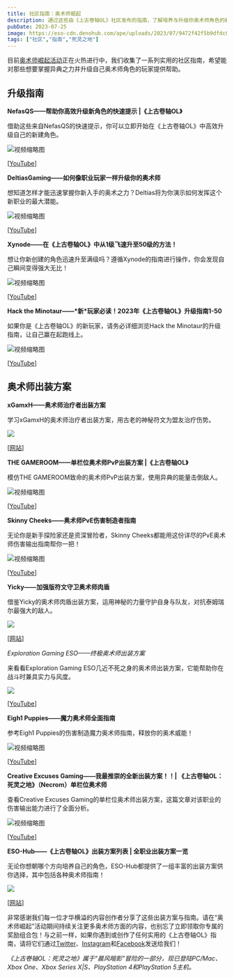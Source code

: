 ```yaml
---
title: 社区指南：奥术师崛起
description: 通过这些由《上古卷轴OL》社区发布的指南，了解培养与升级你奥术师角色的新方式！
pubDate: 2023-07-25
image: https://eso-cdn.denohub.com/ape/uploads/2023/07/9472f42f5b9dfdc0caef3af199a3dc70.jpg
tags: ["社区","指南","死灵之地"]
---
```


目前[奥术师崛起活动](/news/post/64413)正在火热进行中，我们收集了一系列实用的社区指南，希望能对那些想要掌握异典之力并升级自己奥术师角色的玩家提供帮助。

## 升级指南

**NefasQS——帮助你高效升级新角色的快速提示 |《上古卷轴OL》**

借助这些来自NefasQS的快速提示，你可以立即开始在《上古卷轴OL》中高效升级自己的新建角色。

![视频缩略图](https://i.ytimg.com/vi/3Hxv59YqUIw/maxresdefault.jpg)

\[[YouTube](https://www.youtube.com/@NefasQS)]

**DeltiasGaming——如何像职业玩家一样升级你的奥术师**

想知道怎样才能迅速掌握你新入手的奥术之力？Deltias将为你演示如何发挥这个新职业的最大潜能。

![视频缩略图](https://i.ytimg.com/vi/i9DEf1EZ_ss/maxresdefault.jpg)

\[[YouTube](https://www.youtube.com/@Deltiasgaming)]

**Xynode——在《上古卷轴OL》中从1级飞速升至50级的方法！**

想让你新创建的角色迅速升至满级吗？遵循Xynode的指南进行操作，你会发现自己瞬间变得强大无比！

![视频缩略图](https://i.ytimg.com/vi/eGBZGoyZcqA/maxresdefault.jpg)

\[[YouTube](https://www.youtube.com/@xynodegaming)]

**Hack the Minotaur——\*新\*玩家必读！2023年《上古卷轴OL》升级指南1-50**

如果你是《上古卷轴OL》的新玩家，请务必详细浏览Hack the Minotaur的升级指南，让自己赢在起跑线上。

![视频缩略图](https://i.ytimg.com/vi/oCmMe8cYYCg/maxresdefault.jpg)

\[[YouTube](https://www.youtube.com/@HackTheMinotaur)]

## 奥术师出装方案

**xGamxH——奥术师治疗者出装方案**

学习xGamxH的奥术师治疗者出装方案，用古老的神秘符文为盟友治疗伤势。 

[![](https://xgamxhq.com/wp-content/uploads/2023/07/U38-Arcanist-Healer-Build-Banner-1024x645.png.webp)](https://xgamxhq.com/eso-arcanist-healer-build/)

\[[网站](https://xgamxhq.com/)]

**THE GAMEROOM——单栏位奥术师PvP出装方案 |《上古卷轴OL》**

模仿THE GAMEROOM致命的奥术师PvP出装方案，使用异典的能量击倒敌人。

![视频缩略图](https://i.ytimg.com/vi/YHhh6jR05NI/maxresdefault.jpg)

\[[YouTube](https://www.youtube.com/@Dooma)]

**Skinny Cheeks——奥术师PvE伤害制造者指南**

无论你是新手探险家还是资深冒险者，Skinny Cheeks都能用这份详尽的PvE奥术师伤害输出指南帮你一把！

![视频缩略图](https://i.ytimg.com/vi/ZHLgxtAK3og/maxresdefault.jpg)

\[[YouTube](https://www.youtube.com/@skinnycheeks)]

**Yicky——加强版符文守卫奥术师肉盾**

借鉴Yicky的奥术师肉盾出装方案，运用神秘的力量守护自身与队友，对抗泰姆瑞尔最强大的敌人。

[![](https://eso-cdn.denohub.com/ape/uploads/2023/07/f981635c5799b9ba86aeefa785179a07.jpg)](https://www.yicky.net/arcanist-tank)

\[[网站](https://www.yicky.net/)]

__Exploration Gaming ESO_——_终极奥术师出装方案__

来看看Exploration Gaming ESO几近不死之身的奥术师出装方案，它能帮助你在战斗时兼具实力与风度。

![](https://eso-cdn.denohub.com/ape/uploads/2023/07/a845fa26adf42fb364ad8bdfdc962544.jpg)

\[[YouTube](https://www.youtube.com/@ExplorationGamingESO)]

**Eigh1 Puppies——魔力奥术师全面指南**

参考Eigh1 Puppies的伤害制造魔力奥术师指南，释放你的奥术威能！

![视频缩略图](https://i.ytimg.com/vi/IJqog_rSWNA/maxresdefault.jpg)

\[[YouTube](https://www.youtube.com/@eigh1puppies)]

**Creative Excuses Gaming——我最推崇的全新出装方案！！| 《上古卷轴OL：死灵之地》（Necrom）单栏位奥术师**

查看Creative Excuses Gaming的单栏位奥术师出装方案，这篇文章对该职业的伤害输出能力进行了全面分析。

![视频缩略图](https://i.ytimg.com/vi/tPl7fgxQZzk/maxresdefault.jpg)

\[[YouTube](https://www.youtube.com/@CreativeExcusesGaming)]

**ESO-Hub——《上古卷轴OL》出装方案列表 | 全职业出装方案一览**

无论你想朝哪个方向培养自己的角色，ESO-Hub都提供了一组丰富的出装方案供你选择，其中包括各种奥术师指南！

[![](https://eso-hub.com/storage/headers/classes-overview-main-page-banner-eso-header--g9-gxi0.webp)](https://eso-hub.com/en/builds)

\[[网站](https://eso-hub.com/)]

非常感谢我们每一位才华横溢的内容创作者分享了这些出装方案与指南。请在“奥术师崛起”活动期间持续关注更多奥术师方面的内容，也别忘了立即领取你专属的奖励组合包！与之前一样，如果你遇到或创作了任何实用的《上古卷轴OL》指南，请将它们通过[Twitter](https://twitter.com/TESOnline)、[Instagram](https://www.instagram.com/elderscrollsonline/)和[Facebook](https://www.facebook.com/ElderScrollsOnline)发送给我们！

_《上古卷轴OL：死灵之地》属于“晨风暗影”冒险的一部分，现已登陆PC/Mac、Xbox One、Xbox Series X|S、PlayStation
4和PlayStation 5主机。_
